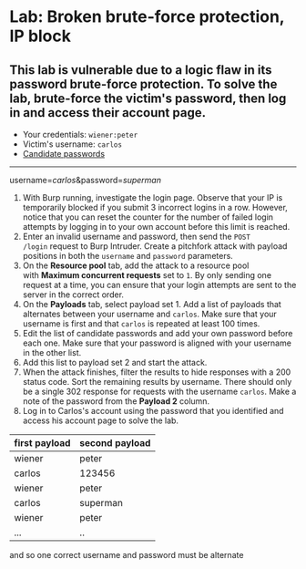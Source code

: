 # Lab: Broken brute-force protection, IP block

## This lab is vulnerable due to a logic flaw in its password brute-force protection. To solve the lab, brute-force the victim's password, then log in and access their account page.

- Your credentials: `wiener:peter`
- Victim's username: `carlos`
- [Candidate passwords](https://portswigger.net/web-security/authentication/auth-lab-passwords)

___

username=*carlos*&password=*superman*

1.  With Burp running, investigate the login page. Observe that your IP is temporarily blocked if you submit 3 incorrect logins in a row. However, notice that you can reset the counter for the number of failed login attempts by logging in to your own account before this limit is reached.
2.  Enter an invalid username and password, then send the `POST /login` request to Burp Intruder. Create a pitchfork attack with payload positions in both the `username` and `password` parameters.
3.  On the **Resource pool** tab, add the attack to a resource pool with **Maximum concurrent requests** set to `1`. By only sending one request at a time, you can ensure that your login attempts are sent to the server in the correct order.
4.  On the **Payloads** tab, select payload set 1. Add a list of payloads that alternates between your username and `carlos`. Make sure that your username is first and that `carlos` is repeated at least 100 times.
5.  Edit the list of candidate passwords and add your own password before each one. Make sure that your password is aligned with your username in the other list.
6.  Add this list to payload set 2 and start the attack.
7.  When the attack finishes, filter the results to hide responses with a 200 status code. Sort the remaining results by username. There should only be a single 302 response for requests with the username `carlos`. Make a note of the password from the **Payload 2** column.
8.  Log in to Carlos's account using the password that you identified and access his account page to solve the lab.

|first payload | second payload |
|----|----|
|wiener|peter
|carlos|123456|
|wiener|peter|
|carlos|superman|
|wiener|peter|
|...|..|
and so one
correct username and password must be alternate



